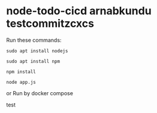 # node-todo-cicd arnabkundu testcommitzcxcs

Run these commands:


`sudo apt install nodejs`


`sudo apt install npm`


`npm install`

`node app.js`

or Run by docker compose

test

